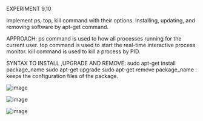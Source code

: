 EXPERIMENT 9,10

Implement ps, top, kill command with their options. Installing, updating, and removing software by apt-get command.

APPROACH: ps command is used to how all processes running for the current user. top command is used to start the real-time interactive process monitor. kill command is used to kill a process by PID.

SYNTAX TO INSTALL ,UPGRADE AND REMOVE: sudo apt-get install package_name sudo apt-get upgrade sudo apt-get remove package_name : keeps the configuration files of the package.


![image](https://github.com/user-attachments/assets/4e6fdd89-048c-481f-84da-5eae2361b05e)



![image](https://github.com/user-attachments/assets/70c5d414-8f12-45ba-ba93-8e6201600a49)



![image](https://github.com/user-attachments/assets/999e2212-2a73-43b3-88ad-cc146ff68c12)
